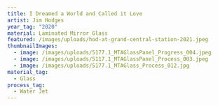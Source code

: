```yaml
---
title: I Dreamed a World and Called it Love
artist: Jim Hodges
year_tag: "2020"
material: Laminated Mirror Glass
featured: /images/uploads/hod-at-grand-central-station-2021.jpeg
thumbnailImages:
  - image: /images/uploads/5177.1_MTAGlassPanel_Progress_004.jpeg
  - image: /images/uploads/5117.1_MTAGlassPanel_Process_003.jpeg
  - image: /images/uploads/5177.1_MTAGlass_Process_012.jpg
material_tag:
  - Glass
process_tag:
  - Water Jet
---
```

